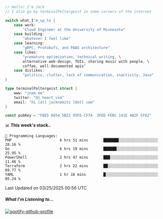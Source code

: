 ```go
// Hello! I'm Jack
// I also go by terminalPoltergeist in some corners of the internet

switch what_I'm_up_to {
    case work:
        "Cloud Engineer at the University of Minnesota"
    case building:
        "whatever I feel like"
    case learning:
        "gRPC, Protobufs, and PAAS architecture"
    case likes:
        "premature optimization, technical writing, \
        alternative web-design, TUIs, sharing music with people, \
        coffee, well-documented apis"
    case dislikes:
        "politics, clutter, lack of communication, inactivity, Java"
}

type terminalPoltergeist struct {
    www: "jnem.me"
    twitter: "@i_heart_vim"
    email: "hi [at] jacknemitz [dot] com"
}

const pubKey = "FBE5 6654 5B22 93FE CF7A  3FED FEBC 141E 4B2F CF62"
```

<!--START_SECTION:waka-->
📊 **This week's stack..** 

```text
💬 Programming Languages: 
PHP                      6 hrs 51 mins       ███████░░░░░░░░░░░░░░░░░░   28.16 % 
Go                       6 hrs 19 mins       ██████░░░░░░░░░░░░░░░░░░░   25.95 % 
PowerShell               2 hrs 47 mins       ███░░░░░░░░░░░░░░░░░░░░░░   11.46 % 
Terraform                2 hrs 22 mins       ██░░░░░░░░░░░░░░░░░░░░░░░   09.77 % 
YAML                     1 hr 16 mins        █░░░░░░░░░░░░░░░░░░░░░░░░   05.24 % 
```


 Last Updated on 03/25/2025 00:56 UTC
<!--END_SECTION:waka-->

##### What I'm Listening to...

[![spotify-github-profile](https://jnem.me/listening-item?maxAge=2592000)](https://jnem.me/listening)

